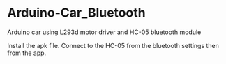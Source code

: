 # Arduino-Car_Bluetooth
Arduino car using L293d motor driver and HC-05 bluetooth module

Install the apk file.
Connect to the HC-05 from the bluetooth settings then from the app.
